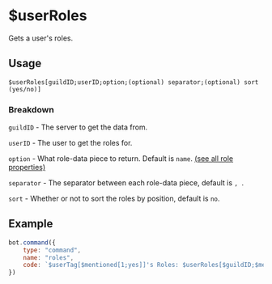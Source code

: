 # $userRoles
Gets a user's roles.

## Usage
```
$userRoles[guildID;userID;option;(optional) separator;(optional) sort (yes/no)]
```

### Breakdown
`guildID` - The server to get the data from.

`userID` - The user to get the roles for.

`option` - What role-data piece to return. Default is `name`. [(see all role properties)](https://djs-bdscript.gitbook.io/docs/properties/role-properties)

`separator` - The separator between each role-data piece, default is `, `.

`sort` - Whether or not to sort the roles by position, default is `no`.

## Example
```js
bot.command({
    type: "command",
    name: "roles",
    code: `$userTag[$mentioned[1;yes]]'s Roles: $userRoles[$guildID;$mentioned[1;yes]]`
})
```
